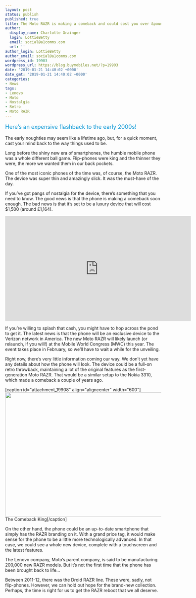 ```yaml
---
layout: post
status: publish
published: true
title: The Moto RAZR is making a comeback and could cost you over &pound;1000
author:
  display_name: Charlotte Grainger
  login: LottieBetty
  email: social@a1comms.com
  url: ''
author_login: LottieBetty
author_email: social@a1comms.com
wordpress_id: 19903
wordpress_url: https://blog.buymobiles.net/?p=19903
date: '2019-01-21 14:40:02 +0000'
date_gmt: '2019-01-21 14:40:02 +0000'
categories:
- News
tags:
- Lenovo
- Moto
- Nostalgia
- Retro
- Moto RAZR
---
```

<p><span class="postStandFirst" style="color: #0896d5; line-height: 26px; font-size: 18px;">Here&rsquo;s an expensive flashback to the early 2000s!</span></p>
<p>The early noughties may seem like a lifetime ago, but, for a quick moment, cast your mind back to the way things used to be.</p>
<p>Long before the shiny new era of smartphones, the humble mobile phone was a whole different ball game. Flip-phones were king and the thinner they were, the more we wanted them in our back pockets.</p>
<p>One of the most iconic phones of the time was, of course, the Moto RAZR. The device was super thin and amazingly slick. It was the must-have of the day.</p>
<p>If you&rsquo;ve got pangs of nostalgia for the device, there&rsquo;s something that you need to know. The good news is that the phone is making a comeback soon enough. The bad news is that it&rsquo;s set to be a luxury device that will cost $1,500 (around &pound;1,164).</p>
<p><iframe src="https://www.youtube.com/embed/O9f9FMxa6cY" width="600" height="338" frameborder="0" allowfullscreen="allowfullscreen"><span data-mce-type="bookmark" style="display: inline-block; width: 0px; overflow: hidden; line-height: 0;" class="mce_SELRES_start">﻿</span></iframe></p>
<p>If you&rsquo;re willing to splash that cash, you might have to hop across the pond to get it. The latest news is that the phone will be an exclusive device to the Verizon network in America. The new Moto RAZR will likely launch (or relaunch, if you will!) at the Mobile World Congress (MWC) this year. The event takes place in February, so we&rsquo;ll have to wait a while for the unveiling.</p>
<p>Right now, there&rsquo;s very little information coming our way. We don&rsquo;t yet have any details about how the phone will look. The device could be a full-on retro throwback, maintaining a lot of the original features as the first-generation Moto RAZR. That would be a similar setup to the Nokia 3310, which made a comeback a couple of years ago.</p>
<p>[caption id="attachment_19908" align="aligncenter" width="600"]<img class="wp-image-19908 size-full" src="https://a1comms-blog-buymobiles.storage.googleapis.com/nokia-3310.jpg" alt="" width="600" height="400" /> The Comeback King[/caption]</p>
<p>On the other hand, the phone could be an up-to-date smartphone that simply has the RAZR branding on it. With a grand price tag, it would make sense for the phone to be a little more technologically advanced. In that case, we could see a whole new device, complete with a touchscreen and the latest features.</p>
<p>The Lenovo company, Moto&rsquo;s parent company, is said to be manufacturing 200,000 new RAZR models. But it&rsquo;s not the first time that the phone has been brought back to life&hellip;</p>
<p>Between 2011-12, there was the Droid RAZR line. These were, sadly, not flip-phones. However, we can hold out hope for the brand-new collection. Perhaps, the time is right for us to get the RAZR reboot that we all deserve.</p>
